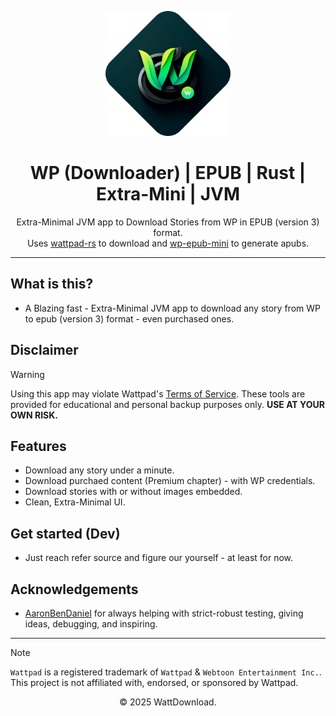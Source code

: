 <p align="center">
  <img src="../logo.png" alt="WattDownload Logo" width="200px">
</p>

<h1 align="center">WP (Downloader) | EPUB | Rust | Extra-Mini | JVM</h1>

<p align="center">
  Extra-Minimal JVM app to Download Stories from WP in EPUB (version 3) format. <br/>
  Uses <a href="../wp-backend-rs-emini/wattpad-rs/">wattpad-rs</a> to download and <a href="../wp-backend-rs-emini/wp-epub-mini">wp-epub-mini</a> to generate apubs.
</p>

---

## What is this?
- A Blazing fast - Extra-Minimal JVM app to download any story from WP to epub (version 3) format - even purchased ones.

## Disclaimer
> [!WARNING]
> Using this app may violate Wattpad's [Terms of Service](https://policies.wattpad.com/terms/). These tools are provided for educational and personal backup purposes only. **USE AT YOUR OWN RISK.**

## Features
- Download any story under a minute.
- Download purchaed content (Premium chapter) - with WP credentials.
- Download stories with or without images embedded.
- Clean, Extra-Minimal UI.

## Get started (Dev)
- Just reach refer source and figure our yourself - at least for now.

## Acknowledgements
- [AaronBenDaniel](https://github.com/AaronBenDaniel) for always helping with strict-robust testing, giving ideas, debugging, and inspiring.

---

> [!NOTE]
> `Wattpad` is a registered trademark of `Wattpad` & `Webtoon Entertainment Inc.`. This project is not affiliated with, endorsed, or sponsored by Wattpad.

<p align="center">© 2025 WattDownload.</p>
